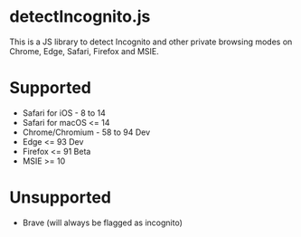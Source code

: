 # detectIncognito.js
This is a JS library to detect Incognito and other private browsing modes on Chrome, Edge, Safari, Firefox and MSIE.

# Supported
 * Safari for iOS - 8 to 14
 * Safari for macOS <= 14
 * Chrome/Chromium - 58 to 94 Dev
 * Edge <= 93 Dev
 * Firefox <= 91 Beta
 * MSIE >= 10

# Unsupported
 * Brave (will always be flagged as incognito)
